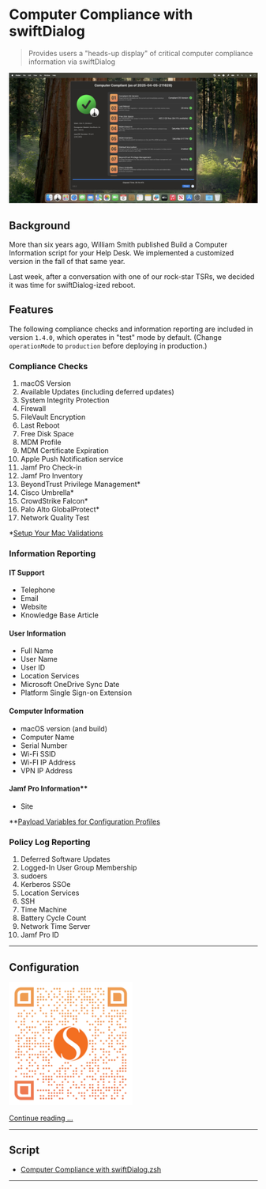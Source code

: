 # Computer Compliance with swiftDialog

> Provides users a "heads-up display" of critical computer compliance information via swiftDialog

![Computer Compliance Hero](images/Computer_Compliance_Hero.png)

## Background

More than six years ago, William Smith published Build a Computer Information script for your Help Desk. We implemented a customized version in the fall of that same year.

Last week, after a conversation with one of our rock-star TSRs, we decided it was time for swiftDialog-ized reboot.

## Features

The following compliance checks and information reporting are included in version `1.4.0`, which operates in "test" mode by default. (Change `operationMode` to `production` before deploying in production.)

### Compliance Checks

1. macOS Version
1. Available Updates (including deferred updates)
1. System Integrity Protection
1. Firewall
1. FileVault Encryption
1. Last Reboot
1. Free Disk Space
1. MDM Profile
1. MDM Certificate Expiration
1. Apple Push Notification service
1. Jamf Pro Check-in
1. Jamf Pro Inventory
1. BeyondTrust Privilege Management*
1. Cisco Umbrella*
1. CrowdStrike Falcon*
1. Palo Alto GlobalProtect*
1. Network Quality Test

*[Setup Your Mac Validations](https://github.com/setup-your-mac/Setup-Your-Mac/tree/main/Validations)

### Information Reporting

#### IT Support
- Telephone
- Email
- Website
- Knowledge Base Article

#### User Information
- Full Name
- User Name
- User ID
- Location Services
- Microsoft OneDrive Sync Date
- Platform Single Sign-on Extension

#### Computer Information
- macOS version (and build)
- Computer Name
- Serial Number
- Wi-Fi SSID
- Wi-FI IP Address
- VPN IP Address

#### Jamf Pro Information**
- Site

**[Payload Variables for Configuration Profiles](https://learn.jamf.com/en-US/bundle/jamf-pro-documentation-11.15.0/page/Computer_Configuration_Profiles.html#ariaid-title2)

### Policy Log Reporting

1. Deferred Software Updates
1. Logged-In User Group Membership
1. sudoers
1. Kerberos SSOe
1. Location Services
1. SSH
1. Time Machine
1. Battery Cycle Count
1. Network Time Server
1. Jamf Pro ID

---

## Configuration

<a href="https://snelson.us/2025/04/computer-compliance-0-0-2/"><img src="images/qr-code-Computer_Compliance.png" width="250" /></a>

[Continue reading …](https://snelson.us/2025/04/computer-compliance-0-0-2/)

---

## Script
- [Computer Compliance with swiftDialog.zsh](Computer%20Compliance%20with%20swiftDialog.zsh)

---

